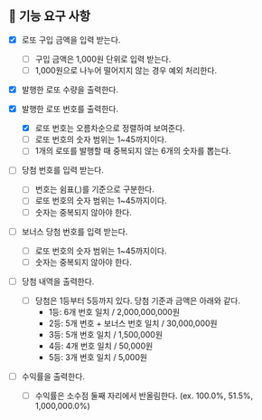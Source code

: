 ## 🚀 기능 요구 사항


- [x] 로또 구입 금액을 입력 받는다. 
  - [ ] 구입 금액은 1,000원 단위로 입력 받는다. 
  - [ ] 1,000원으로 나누어 떨어지지 않는 경우 예외 처리한다.

- [x] 발행한 로또 수량을 출력한다.

- [x] 발행한 로또 번호를 출력한다.
  - [x] 로또 번호는 오름차순으로 정렬하여 보여준다.
  - [ ] 로또 번호의 숫자 범위는 1~45까지이다.
  - [ ] 1개의 로또를 발행할 때 중복되지 않는 6개의 숫자를 뽑는다.

- [ ] 당첨 번호를 입력 받는다. 
  - [ ] 번호는 쉼표(,)를 기준으로 구분한다.
  - [ ] 로또 번호의 숫자 범위는 1~45까지이다.
  - [ ] 숫자는 중복되지 않아야 한다.

- [ ] 보너스 당첨 번호를 입력 받는다.
  - [ ] 로또 번호의 숫자 범위는 1~45까지이다.
  - [ ] 숫자는 중복되지 않아야 한다.

- [ ] 당첨 내역을 출력한다.
  - [ ] 당첨은 1등부터 5등까지 있다. 당첨 기준과 금액은 아래와 같다.
      - 1등: 6개 번호 일치 / 2,000,000,000원
      - 2등: 5개 번호 + 보너스 번호 일치 / 30,000,000원
      - 3등: 5개 번호 일치 / 1,500,000원
      - 4등: 4개 번호 일치 / 50,000원
      - 5등: 3개 번호 일치 / 5,000원
    
- [ ] 수익률을 출력한다.
  - [ ] 수익률은 소수점 둘째 자리에서 반올림한다. (ex. 100.0%, 51.5%, 1,000,000.0%)
